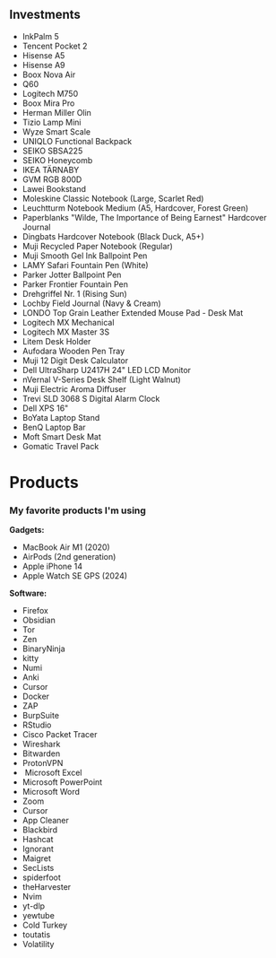 ## Investments

- InkPalm 5
- Tencent Pocket 2
- Hisense A5
- Hisense A9 
- Boox Nova Air
- Q60
- Logitech M750
- Boox Mira Pro
- Herman Miller Olin
- Tizio Lamp Mini
- Wyze Smart Scale
- UNIQLO Functional Backpack
- SEIKO SBSA225
- SEIKO Honeycomb
- IKEA TÄRNABY 
- GVM RGB 800D 
- Lawei Bookstand 
- Moleskine Classic Notebook (Large, Scarlet Red)
- Leuchtturm Notebook Medium (A5, Hardcover, Forest Green)
- Paperblanks "Wilde, The Importance of Being Earnest" Hardcover Journal 
- Dingbats Hardcover Notebook (Black Duck, A5+)
- Muji Recycled Paper Notebook (Regular)
- Muji Smooth Gel Ink Ballpoint Pen
- LAMY Safari Fountain Pen (White)
- Parker Jotter Ballpoint Pen 
- Parker Frontier Fountain Pen 
- Drehgriffel Nr. 1 (Rising Sun)
- Lochby Field Journal (Navy & Cream)
- LONDO Top Grain Leather Extended Mouse Pad - Desk Mat 
- Logitech MX Mechanical 
- Logitech MX Master 3S 
- Litem Desk Holder
- Aufodara Wooden Pen Tray
- Muji 12 Digit Desk Calculator
- Dell UltraSharp U2417H 24" LED LCD Monitor 
- nVernal V-Series Desk Shelf (Light Walnut)
- Muji Electric Aroma Diffuser 
- Trevi SLD 3068 S Digital Alarm Clock 
- Dell XPS 16" 
- BoYata Laptop Stand
- BenQ Laptop Bar
- Moft Smart Desk Mat
- Gomatic Travel Pack

# Products
### My favorite products I'm using

**Gadgets:**
- MacBook Air M1 (2020)
- AirPods (2nd generation)
- Apple iPhone 14
- Apple Watch SE GPS (2024)

**Software:** 
- Firefox
- Obsidian
- Tor
- Zen
- BinaryNinja
- kitty
- Numi
- Anki
- Cursor
- Docker
- ZAP
- BurpSuite
- RStudio
- Cisco Packet Tracer
- Wireshark
- Bitwarden
- ProtonVPN
-  Microsoft Excel
- Microsoft PowerPoint
- Microsoft Word
- Zoom
- Cursor
- App Cleaner
- Blackbird
- Hashcat
- Ignorant
- Maigret
- SecLists
- spiderfoot
- theHarvester
- Nvim
- yt-dlp
- yewtube
- Cold Turkey
- toutatis
- Volatility
